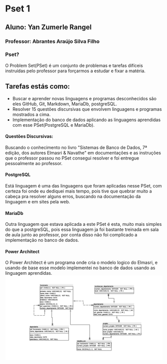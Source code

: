 # Pset 1
## Aluno: Yan Zumerle Rangel
### Professor: Abrantes Araújo Silva Filho
### Pset?
O Problem Set(PSet) é um conjunto de problemas e tarefas difíceis instruídas pelo professor para forçarmos a estudar e fixar a matéria.
## Tarefas estás como:
* Buscar e aprender novas linguagens e programas desconhecidos são eles GitHub, Git, Markdown, MariaDb, postgreSQL.
* Resolver 15 questões discursivas que envolvem linguagens e programas mostrados a cima.
* Implementação do banco de dados aplicando as linguagens aprendidas com esse PSet(PostgreSQL e MariaDb).

#### Questões Discursivas:
Buscando o conhecimento no livro "Sistemas de Banco de Dados, 7ª edição, dos autores Elmasri & Navathe" em documentações e as instruções que o professor passou no PSet consegui resolver e foi entregue pessoalmente ao professor.

#### PostgreSQL
Está linguagem é uma das linguagens que foram aplicadas nesse PSet, com certeza foi onde eu dediquei mais tempo, pois tive que quebrar muito a cabeça pra resolver alguns erros, buscando na documentação da linguagem e em sites pela web.

#### MariaDb
Outra linguagem que estava aplicada a este PSet é esta, muito mais simples do que a postgreSQL, pois essa linguagem ja foi bastante treinada em sala de aula junto ao professor, por conta disso não foi complicado a implementação no banco de dados.

#### Power Architect
O Power Architect é um programa onde cria o modelo logico do Elmasri, e usando de base esse modelo implementei no banco de dados usando as linguagem aprendidas.
![Power Architect](https://github.com/yAnzmerr/uvv_bd_1_cc1m/blob/main/pset1/PowerA.png)
